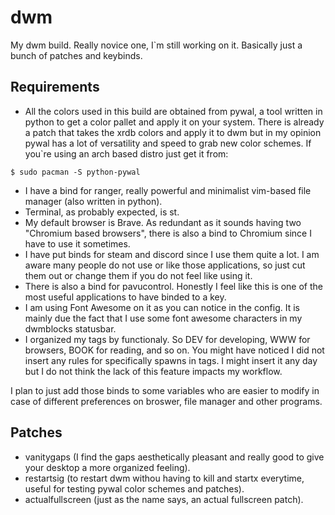 # dwm
My dwm build. Really novice one, I`m still working on it. Basically just a bunch of patches and keybinds.

## Requirements
* All the colors used in this build are obtained from pywal, a tool written in python to get a color pallet and apply it on your system. There is already a patch that takes the xrdb colors and apply it to dwm but in my opinion pywal has a lot of versatility and speed to grab new color schemes. If you`re using an arch based distro just get it from:
```
$ sudo pacman -S python-pywal
```
* I have a bind for ranger, really powerful and minimalist vim-based file manager (also written in python).
* Terminal, as probably expected, is st.
* My default browser is Brave. As redundant as it sounds having two "Chromium based browsers", there is also a bind to Chromium since I have to use it sometimes.
* I have put binds for steam and discord since I use them quite a lot. I am aware many people do not use or like those applications, so just cut them out or change them if you do not feel like using it.
* There is also a bind for pavucontrol. Honestly I feel like this is one of the most useful applications to have binded to a key.
* I am using Font Awesome on it as you can notice in the config. It is mainly due the fact that I use some font awesome characters in my dwmblocks statusbar.
* I organized my tags by functionaly. So DEV for developing, WWW for browsers, BOOK for reading, and so on. You might have noticed I did not insert any rules for specifically spawns in tags. I might insert it any day but I do not think the lack of this feature impacts my workflow.

I plan to just add those binds to some variables who are easier to modify in case of different preferences on broswer, file manager and other programs.


## Patches
* vanitygaps (I find the gaps aesthetically pleasant and really good to give your desktop a more organized feeling).
* restartsig (to restart dwm withou having to kill and startx everytime, useful for testing pywal color schemes and patches).
* actualfullscreen (just as the name says, an actual fullscreen patch).
